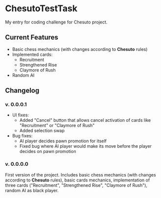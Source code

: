 # ChesutoTestTask
My entry for coding challenge for Chesuto project.

## Current Features
- Basic chess mechanics (with changes according to **Chesuto** rules)
- Implemented cards:
  - Recruitment
  - Strengthened Rise
  - Claymore of Rush
- Random AI

## Changelog
### v. 0.0.0.1
- UI fixes:
  - Added "Cancel" button that allows cancel activation of cards like "Recruitment" or "Claymore of Rush"
  - Added selection swap
- Bug fixes:
  - AI player decides pawn promotion for itself
  - Fixed bug where AI player would make its move before the player decides on pawn promotion
### v. 0.0.0.0
First version of the project.
Includes basic chess mechanics (with changes according to **Chesuto** rules), basic cards mechanics, implementation of three cards ("Recruitment", "Strengthened Rise", "Claymore of Rush"), random AI as black player.
